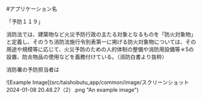#アプリケーション名

「予防１１９」



消防法では、建築物など火災予防行政の主たる対象となるものを「防火対象物」と定義し、そのうち消防法施行令別表第一に掲げる防火対象物については、その用途や規模等に応じて、火災予防のための人的体制の整備や消防用設備等＊5の設置、防炎物品の使用などを義務付けている。（消防白書より抜粋）

消防署の予防担当者は

![Example Image](src/taishobutu_app/common/image/スクリーンショット 2024-01-08 20.48.27（2）.png "An example image")

